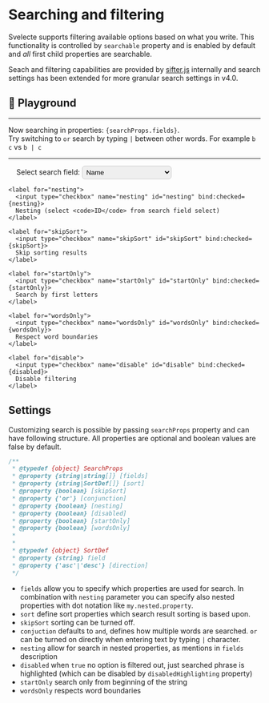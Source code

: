 <script>
  import Svelecte from '$lib/Svelecte.svelte';
  import { android } from '$lib/utils/helpers';

  import { colors } from '../colors';

  const items = 100;
  let options = $state([]);
  let selection = $state(null);

  for (let i = 1; i <= items; i++) {
    options.push(
      Object.assign({}, colors[i], { internal: {
        id: i
      }})
    );
  }

  let searchProps =$state({});
  let fields = $state('name');
  let sort = $state();
  let skipSort = $state();
  let nesting = $state();
  let disabled = $state();
  let startOnly = $state();
  let wordsOnly = $state();


let placeholder = $derived.by(()=> (
    fields === 'internal.id'
    ? 'Search by internal (nested id)'
    : (fields === 'hex'
      ? 'Search by hex'
      : 'Search by name'
)));

  $effect(()=>{
    searchProps = {
      fields,
      sort, skipSort, nesting, disabled, startOnly, wordsOnly
    }
  });

</script>

# Searching and filtering

Svelecte supports filtering available options based on what you write. This functionality is controlled by `searchable`
property and is enabled by default and _all_ first child properties are searchable.

Seach and filtering capabilities are provided by [sifter.js](https://github.com/brianreavis/sifter.js/) internally and search settings
has been extended for more granular search settings in v4.0.

## 🧩 Playground

<div>
  <Svelecte {options} bind:value={selection} {placeholder}
    {searchProps}
    clearable
    multiple
  >
    <!-- <div slot="option" let:item>{item.name} #{item.internal.id}</div> -->
    <!-- <b slot="icon">{iconSlot}</b>
    <svelte:fragment slot="clear-icon" let:selectedOptions let:inputValue>{selectedOptions.length ? '❌' : inputValue ? '👀' : '❓' }</svelte:fragment>
    <svelte:fragment slot="indicator-icon" let:hasDropdownOpened>{hasDropdownOpened?'😃':'😄'}</svelte:fragment> -->
  </Svelecte>

  <hr>
  <div class="block-labels">
    Now searching in properties: <code>{searchProps.fields}</code>.
    <br>
    Try switching to <code>or</code> search by typing <code>|</code> between other words. For example <code>b c</code> vs <code>b | c</code>
    <hr>
    <label for="fields">
      Select search field:
      <select name="fields" id="fields" bind:value={fields}>
        <option value="name">Name</option>
        <option value="hex">Hex (not visible property)</option>
        <option value="internal.id">ID (nesting required)</option>
      </select>
    </label>

    <label for="nesting">
      <input type="checkbox" name="nesting" id="nesting" bind:checked={nesting}>
      Nesting (select <code>ID</code> from search field select)
    </label>

    <label for="skipSort">
      <input type="checkbox" name="skipSort" id="skipSort" bind:checked={skipSort}>
      Skip sorting results
    </label>

    <label for="startOnly">
      <input type="checkbox" name="startOnly" id="startOnly" bind:checked={startOnly}>
      Search by first letters
    </label>

    <label for="wordsOnly">
      <input type="checkbox" name="wordsOnly" id="wordsOnly" bind:checked={wordsOnly}>
      Respect word boundaries
    </label>

    <label for="disable">
      <input type="checkbox" name="disable" id="disable" bind:checked={disabled}>
      Disable filtering
    </label>

  </div>
</div>

## Settings

Customizing search is possible by passing `searchProps` property and can have following structure. All properties are
optional and boolean values are false by default.

```js
/**
 * @typedef {object} SearchProps
 * @property {string|string[]} [fields]
 * @property {string|SortDef[]} [sort]
 * @property {boolean} [skipSort]
 * @property {'or'} [conjunction]
 * @property {boolean} [nesting]
 * @property {boolean} [disabled]
 * @property {boolean} [startOnly]
 * @property {boolean} [wordsOnly]
 *
 *
 * @typedef {object} SortDef
 * @property {string} field
 * @property {'asc'|'desc'} [direction]
 */
```

- `fields` allow you to specify which properties are used for search. In combination with `nesting` parameter you can specify also nested properties with dot notation like `my.nested.property`.
- `sort` define sort properties which search result sorting is based upon.
- `skipSort` sorting can be turned off.
- `conjuction` defaults to `and`, defines how multiple words are searched. `or` can be turned on directly when entering text by typing `|` character.
- `nesting` allow for search in nested properties, as mentions in `fields` description
- `disabled` when `true` no option is filtered out, just searched phrase is highlighted (which can be disabled by `disabledHighlighting` property)
- `startOnly` search only from beginning of the string
- `wordsOnly` respects word boundaries

<style>
  label {
    display: inline-block;
    margin: 8px 1rem 8px 0;
  }
  .block-labels {
    & select {
      border: 1px solid #ccc;
      padding: 4px;
      border-radius: 6px;
    }
    & label {
      display: block;
      margin-bottom: 0;
      margin-left: 16px;
    }
  }
  select {
    appearance: auto;
  }
</style>

